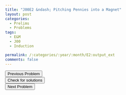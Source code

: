 ```yaml
---
title: "J00E2 &ndash; Pitching Pennies into a Magnet"
layout: post
categories:
  - Prelims
  - Problems
tags:
  - E&M
  - J00
  - Induction

permalink: /:categories/:year/:month/E2:output_ext
comments: false
---
```

<object data="2000J2E.pdf" type="application/pdf" width="100%" height="500"></object>

<div class='navbar'>
	<div float='left'><button onclick="window.location='E1.html'" >Previous Problem</button></div>
	<div float='center'><button onclick="window.location='https://princetonprelim.com/prelim/4/'">Check for solutions</button></div>
	<div float='right'><button onclick="window.location='E3.html'" > Next Problem</button></div>
</div>
